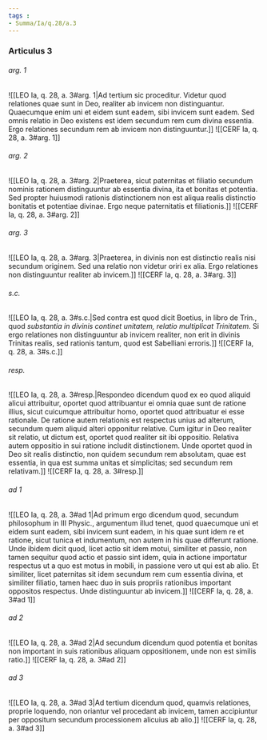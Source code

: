 ```yaml
---
tags : 
- Summa/Ia/q.28/a.3
---
```


### Articulus 3

###### arg. 1
![[LEO Ia, q. 28, a. 3#arg. 1|Ad tertium sic proceditur. Videtur quod relationes quae sunt in Deo, realiter ab invicem non distinguantur. Quaecumque enim uni et eidem sunt eadem, sibi invicem sunt eadem. Sed omnis relatio in Deo existens est idem secundum rem cum divina essentia. Ergo relationes secundum rem ab invicem non distinguuntur.]]
![[CERF Ia, q. 28, a. 3#arg. 1]]

###### arg. 2
![[LEO Ia, q. 28, a. 3#arg. 2|Praeterea, sicut paternitas et filiatio secundum nominis rationem distinguuntur ab essentia divina, ita et bonitas et potentia. Sed propter huiusmodi rationis distinctionem non est aliqua realis distinctio bonitatis et potentiae divinae. Ergo neque paternitatis et filiationis.]]
![[CERF Ia, q. 28, a. 3#arg. 2]]

###### arg. 3
![[LEO Ia, q. 28, a. 3#arg. 3|Praeterea, in divinis non est distinctio realis nisi secundum originem. Sed una relatio non videtur oriri ex alia. Ergo relationes non distinguuntur realiter ab invicem.]]
![[CERF Ia, q. 28, a. 3#arg. 3]]

###### s.c.
![[LEO Ia, q. 28, a. 3#s.c.|Sed contra est quod dicit Boetius, in libro de Trin., quod *substantia in divinis continet unitatem, relatio multiplicat Trinitatem*. Si ergo relationes non distinguuntur ab invicem realiter, non erit in divinis Trinitas realis, sed rationis tantum, quod est Sabelliani erroris.]]
![[CERF Ia, q. 28, a. 3#s.c.]]

###### resp.
![[LEO Ia, q. 28, a. 3#resp.|Respondeo dicendum quod ex eo quod aliquid alicui attribuitur, oportet quod attribuantur ei omnia quae sunt de ratione illius, sicut cuicumque attribuitur homo, oportet quod attribuatur ei esse rationale. De ratione autem relationis est respectus unius ad alterum, secundum quem aliquid alteri opponitur relative. Cum igitur in Deo realiter sit relatio, ut dictum est, oportet quod realiter sit ibi oppositio. Relativa autem oppositio in sui ratione includit distinctionem. Unde oportet quod in Deo sit realis distinctio, non quidem secundum rem absolutam, quae est essentia, in qua est summa unitas et simplicitas; sed secundum rem relativam.]]
![[CERF Ia, q. 28, a. 3#resp.]]

###### ad 1
![[LEO Ia, q. 28, a. 3#ad 1|Ad primum ergo dicendum quod, secundum philosophum in III Physic., argumentum illud tenet, quod quaecumque uni et eidem sunt eadem, sibi invicem sunt eadem, in his quae sunt idem re et ratione, sicut tunica et indumentum, non autem in his quae differunt ratione. Unde ibidem dicit quod, licet actio sit idem motui, similiter et passio, non tamen sequitur quod actio et passio sint idem, quia in actione importatur respectus ut a quo est motus in mobili, in passione vero ut qui est ab alio. Et similiter, licet paternitas sit idem secundum rem cum essentia divina, et similiter filiatio, tamen haec duo in suis propriis rationibus important oppositos respectus. Unde distinguuntur ab invicem.]]
![[CERF Ia, q. 28, a. 3#ad 1]]

###### ad 2
![[LEO Ia, q. 28, a. 3#ad 2|Ad secundum dicendum quod potentia et bonitas non important in suis rationibus aliquam oppositionem, unde non est similis ratio.]]
![[CERF Ia, q. 28, a. 3#ad 2]]

###### ad 3
![[LEO Ia, q. 28, a. 3#ad 3|Ad tertium dicendum quod, quamvis relationes, proprie loquendo, non oriantur vel procedant ab invicem, tamen accipiuntur per oppositum secundum processionem alicuius ab alio.]]
![[CERF Ia, q. 28, a. 3#ad 3]]

